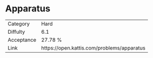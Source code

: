 # Apparatus

<table>
    <tr>
        <td>Category</td>
        <td>Hard</td>
    </tr>
    <tr>
        <td>Diffulty</td>
        <td>6.1</td>
    </tr>
    <tr>
        <td>Acceptance</td>
        <td>27.78 %</td>
    </tr>
    <tr>
        <td>Link</td>
        <td>https://open.kattis.com/problems/apparatus</td>
    </tr>
</table>